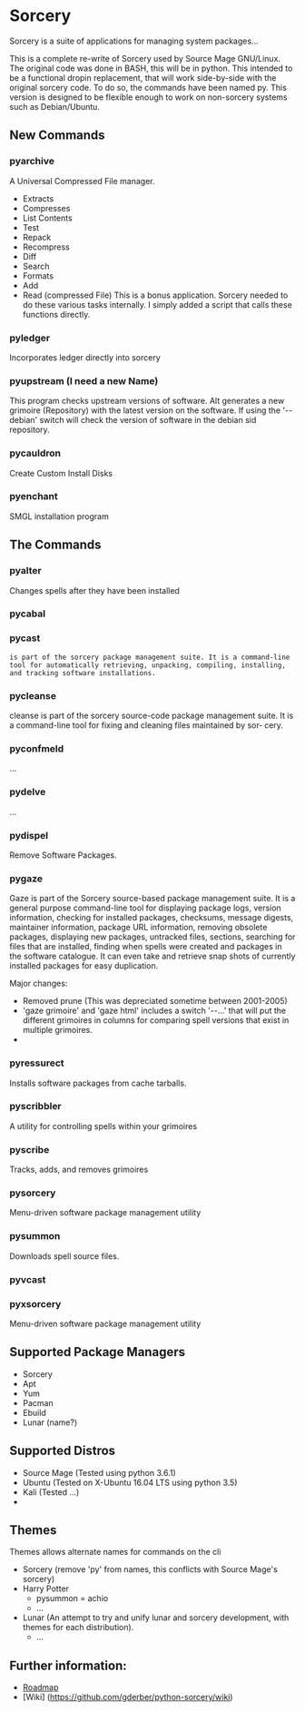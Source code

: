 # Sorcery

Sorcery is a suite of applications for managing system packages...

This is a complete re-write of Sorcery used by Source Mage GNU/Linux.  The original code was done in BASH, this will be in python.  This intended to be a functional dropin replacement, that will work side-by-side with the original sorcery code.  To do so, the commands have been named py<command>.  This version is designed to be flexible enough to work on non-sorcery systems such as Debian/Ubuntu.


## New Commands

### pyarchive
A Universal Compressed File manager.
- Extracts
- Compresses
- List Contents
- Test
- Repack
- Recompress
- Diff
- Search
- Formats
- Add
- Read (compressed File)
This is a bonus application.  Sorcery needed to do these various tasks internally.  I simply added a script that calls these functions directly.

### pyledger
Incorporates ledger directly into sorcery

### pyupstream (I need a new Name)
This program checks upstream versions of software.  Alt generates a new grimoire (Repository) with the latest version on the software.  If using the '--debian' switch will check the version of software in the debian sid repository.

### pycauldron
Create Custom Install Disks

### pyenchant
SMGL installation program


## The Commands

### pyalter
Changes spells after they have been installed

### pycabal

### pycast
    is part of the sorcery package management suite. It is a command-line
    tool for automatically retrieving, unpacking, compiling, installing,
    and tracking software installations.

### pycleanse
cleanse is part of the sorcery source-code package management suite. It
       is a command-line tool for fixing and cleaning files maintained by sor‐
       cery.

### pyconfmeld
...

### pydelve
...

### pydispel
Remove Software Packages.

### pygaze
Gaze is part of the Sorcery source-based package management suite. It is a
general purpose command-line tool for displaying package logs, version 
information, checking for installed packages, checksums, message
digests, maintainer information, package URL information, removing
obsolete packages, displaying new packages, untracked files, sections,
searching for files that are installed, finding when spells were
created and packages in the software catalogue. It can even take and
retrieve snap shots of currently installed packages for easy
duplication.


Major changes:
- Removed prune (This was depreciated sometime between 2001-2005)
- 'gaze grimoire' and 'gaze html' includes a switch '--...' that will put the different grimoires in columns for comparing spell versions that exist in multiple grimoires.
- 

### pyressurect
Installs software packages from cache tarballs.

### pyscribbler
A utility for controlling spells within your grimoires

### pyscribe
Tracks, adds, and removes grimoires

### pysorcery
Menu-driven software package management utility

### pysummon
Downloads spell source files.

### pyvcast

### pyxsorcery
Menu-driven software package management utility


## Supported Package Managers
- Sorcery
- Apt
- Yum
- Pacman
- Ebuild
- Lunar (name?)


## Supported Distros
- Source Mage (Tested using python 3.6.1)
- Ubuntu (Tested on X-Ubuntu 16.04 LTS using python 3.5)
- Kali (Tested ...)
- 

## Themes
Themes allows alternate names for commands on the cli
- Sorcery (remove 'py' from names, this conflicts with Source Mage's sorcery)
- Harry Potter
  - pysummon = achio
  - ...
- Lunar (An attempt to try and unify lunar and sorcery development, with themes for each distribution).
  - ...

## Further information:
- [Roadmap](ROADMAP.md)
- [Wiki] (https://github.com/gderber/python-sorcery/wiki)